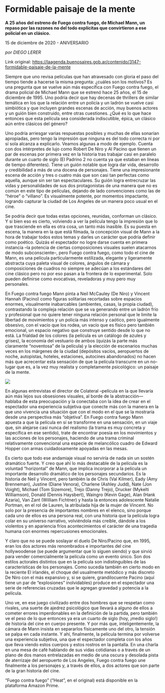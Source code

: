 # Formidable paisaje de la mente

**A 25 años del estreno de Fuego contra fuego, de Michael Mann, un repaso por las razones no del todo explícitas que convirtieron a ese policial en un clásico.**

15 de diciembre de 2020 - ANIVERSARIO

_por DIEGO LERER_

Link original: https://laagenda.buenosaires.gob.ar/contenido/3147-formidable-paisaje-de-la-mente



Siempre que uno revisa películas que han atravesado con gloria el paso del tiempo tiende a hacerse la misma pregunta: ¿cuáles son los motivos? Es una pregunta que se vuelve aún más específica con Fuego contra fuego, el drama policial de Michael Mann que se estrenó hace 25 años, el 15 de diciembre de 1995. Uno podría decir que hay decenas de thrillers de similar temática en los que la relación entre un policía y un ladrón se vuelve casi simbiótica y que incluyen grandes escenas de acción, muy buenos actores y un guión bien construido, entre otras cuestiones. ¿Qué es lo que hace entonces que esta película sea considerada indiscutible, épica, un clásico aún entre clásicos del género?




Uno podría arriesgar varias respuestas posibles y muchas de ellas sonarían apropiadas, pero tengo la impresión que ninguna es del todo correcta ni por sí sola alcanza a explicarlo. Veamos algunas a modo de ejemplo. Cuenta con dos intérpretes de lujo como Robert De Niro y Al Pacino que tienen un par de escenas por primera vez en la historia tras trabajar casi en paralelo durante un cuarto de siglo (El Padrino 2 no cuenta ya que estaban en líneas de tiempo diferentes). Tiene un guión notable que logra dar vida, desarrollo y credibilidad a más de una docena de personajes. Tiene una impresionante escena de acción y tres o cuatro más que son casi tan perfectas como aquella, aunque sin ser tan espectaculares. Su guión logra entrecruzar las vidas y personalidades de sus dos protagonistas de una manera que no es común en este tipo de películas, dejando de lado convenciones como las de “héroe” o “villano”. Es visualmente potente, por momentos impactante, logrando capturar la ciudad de Los Angeles de un manera poco usual en el cine.




Se podría decir que todas estas opciones, reunidas, conforman un clásico. Y si bien eso es cierto, volviendo a ver la película tengo la impresión que lo que trasciende en ella es otra cosa, un tanto más inasible. Es su puesta en escena, la manera en la que está filmada, la concepción visual de Mann a la hora de trabajar todos estos temas y darles un carácter que podría definir como poético. Quizás el espectador no logre darse cuenta en primera instancia –la potencia de ciertas composiciones visuales suelen atacarnos de modo subconsciente–, pero Fuego contra fuego, como todo el cine de Mann, es una película particularmente estilizada, elegante y ligeramente abstracta cuya paleta visual de colores, ángulos de cámara y composiciones de cuadros no siempre se adecúan a los estándares del cine clásico pero no por eso pasan a la frontera de lo experimental. Solo pueden definirse como evocativas, reveladoras y muy pero muy personales.




En Fuego contra fuego Mann pinta a Neil McCauley (De Niro) y Vincent Hannah (Pacino) como figuras solitarias recortadas sobre espacios enormes, visualmente inabarcables (ambientes, casas, la propia ciudad), contrastando la compleja relación que se va generando entre un ladrón frío y profesional que no quiere tener ninguna relación personal que le limite la libertad de movimientos y un policía más intenso y caótico, pero igualmente obsesivo, con el vacío que los rodea, un vacío que es físico pero también emocional, un espacio negativo que construye sentido desde lo que no está. La frialdad de los colores (la película es un catálogo de azules y grises), la economía del vestuario de ambos (quizás la parte más claramente “noventosa” de la película) y la elección de escenarios muchas veces en los márgenes de la ciudad (depósitos vacíos, aeropuertos de noche, autopistas, hoteles, estaciones, autocines abandonados) no hacen más que acrecentar esta sensación de que la película transcurre en un no-lugar que es, a la vez muy realista y completamente psicológico: un paisaje de la mente.




[![](https://img.youtube.com/vi/0xbBLJ1WGwQ/0.jpg)](https://www.youtube.com/watch?v=0xbBLJ1WGwQ)




En algunas entrevistas el director de Colateral –película en la que llevaría aún más lejos sus obsesiones visuales, al borde de la abstracción— hablaba de esta preocupación y la conectaba con la idea de crear en el espectador una experiencia subjetiva que conecte más con la manera en la que uno vivencia una situación que con el modo en el que se la mostraría desde una perspectiva más “objetiva”. En Fuego contra fuego Mann apuesta a que la película en sí se transforme en una sensación, en un viaje que, sin alejarse casi nunca del realismo (la trama es muy concreta y específica en ese sentido), trate de encontrar poesía en los movimientos y las acciones de los personajes, haciendo de una trama criminal relativamente convencional una especie de melancólico cuadro de Edward Hopper con armas cuidadosamente apoyadas en las mesas.




Es cierto que todo ese andamiaje visual no serviría de nada sin un sostén dramático fuerte. Y creo que ahí lo más destacable de la película es la voluntad “horizontal” de Mann, que implica incorporar a la película un importante desarrollo dramático de los personajes secundarios. Es la historia de Neil y Vincent, pero también la de Chris (Val Kilmer), Eady (Amy Brenneman), Justine (Diane Venora), Charlene (Ashley Judd), Nate (Jon Voight), Michael (Tom Sizemore), Trejo (Danny Trejo), Drucker (Mykelti Williamson), Donald (Dennis Haysbert), Waingro (Kevin Gage), Alan (Hank Azaria), Van Zant (William Fichtner) y hasta la entonces adolescente Natalie Portman, en el rol de Lauren, la atribulada hija de la mujer de Vincent. No solo por la presencia de importantes nombres en el elenco, sino porque cada uno de ellos es una persona real, con una historia que la película logra colar en su universo narrativo, volviéndola más creíble, dándole a los violentos y en apariencia fríos acontecimientos el carácter de una tragedia humana con enormes repercusiones emocionales.




Y claro que no se puede soslayar el duelo De Niro/Pacino que, en 1995, eran los dos actores más renombrados e importantes del cine hollywoodense (se puede argumentar que lo siguen siendo) y que sirvió para vender comercialmente la película como un evento único. Son dos estilos actorales distintos que en la película son indistinguibles de las características de los personajes. Como sucedía también en cierto modo en la reciente El irlandés, el choque del usualmente metódico y más discreto De Niro con el más expansivo y, si se quiere, grandilocuente Pacino (aquí tiene un par de “explosiones” inolvidables) produce en el espectador una serie de referencias cruzadas que le agregan gravedad y potencia a la película.




Uno ve, en ese juego civilizado entre dos hombres que se respetan como rivales, una suerte de ajedrez psicológico que llevará a alguno de ellos a cometer errores imperdonables en la definición de la partida, pero también ve el peso de lo que entonces ya era un cuarto de siglo (hoy, ¡medio siglo!) de historia del cine en cuerpo presente. Y por más que, inteligentemente, la cámara de Mann insista en separarlos físicamente uno del otro, la tensión se palpa en cada instante. Y ahí, finalmente, la película termina por volverse una experiencia subjetiva, una que el espectador completa con los años que lleva viendo estos cuerpos y estos rostros en la pantalla. En una charla en una mesa de café hablando de sus vidas cotidianas o a través de un plano de dos manos entrelazadas en medio de una oscura y desolada pista de aterrizaje del aeropuerto de Los Angeles, Fuego contra fuego une finalmente a los personajes y, a través de ellos, a dos actores que son parte de la gran historia del cine.




“Fuego contra fuego” (“Heat”, en el original) está disponible en la plataforma Amazon Prime.



